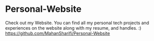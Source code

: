 # Personal-Website
Check out my Website.
You can find all my personal tech projects and experiences on the website
along with my resume, and handles. :)
https://github.com/MahanSharifi/Personal-Website
